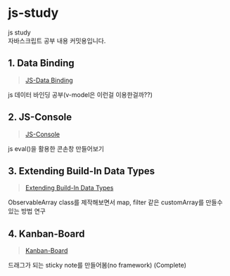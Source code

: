 # js-study
js study  
자바스크립트 공부 내용 커밋용입니다.

## 1. Data Binding
> [JS-Data Binding](https://github.com/xmflr95/js-study/tree/main/data-binding)  
> 
js 데이터 바인딩 공부(v-model은 이런걸 이용한걸까??)

## 2. JS-Console
> [JS-Console](https://github.com/xmflr95/js-study/tree/main/js-console)  
>
js eval()을 활용한 콘손창 만들어보기

## 3. Extending Build-In Data Types
> [Extending Build-In Data Types](https://github.com/xmflr95/js-study/tree/main/extending-built-in-data-types)  
>
ObservableArray class를 제작해보면서 map, filter 같은 customArray를 만들수 있는 방법 연구  

## 4. Kanban-Board
> [Kanban-Board](https://github.com/xmflr95/js-study/tree/main/kanban-board)  
>
드래그가 되는 sticky note를 만들어봄(no framework) (Complete)  


